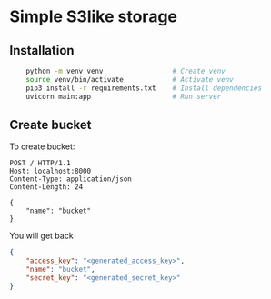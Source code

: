 # Simple S3like storage

## Installation

```bash
    python -m venv venv                 # Create venv
    source venv/bin/activate            # Activate venv
    pip3 install -r requirements.txt    # Install dependencies
    uvicorn main:app                    # Run server
```

## Create bucket

To create bucket:

```HTTP
POST / HTTP/1.1
Host: localhost:8000
Content-Type: application/json
Content-Length: 24

{
    "name": "bucket"
}
```

You will get back 

```json
{
    "access_key": "<generated_access_key>",
    "name": "bucket",
    "secret_key": "<generated_secret_key>"
}
```